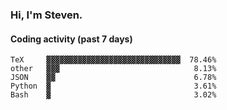 ### Hi, I'm Steven.

#### Coding activity (past 7 days)
```
TeX     ▓▓▓▓▓▓▓▓▓▓▓▓▓▓▓▓▓▓▓▓▓▓▓▓▓▓▓▓▓▓  78.46%
other   ▓▓▓                              8.13%
JSON    ▓▓                               6.78%
Python  ▓                                3.61%
Bash    ▓                                3.02%
```
